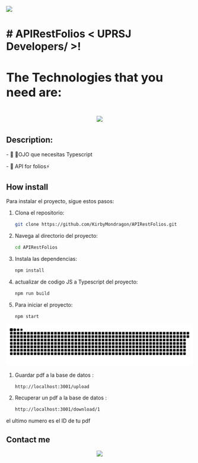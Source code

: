 


<img src = "https://i.pinimg.com/originals/f5/d4/75/f5d475dcbc657830c77ab317d34611aa.gif" width = auto> </h1>
<p align='center'>
</p>

<h1> # APIRestFolios < UPRSJ Developers/ >! 

<div size='20px'>
	<h3>The Technologies that you need are: </h3> 
	<p align="center">
	  <a href="https://skillicons.dev">
	    <img src="https://skillicons.dev/icons?i=git,github,nodejs,mongo,docker,typescript" />
	  </a>
	</p>
</div>


<h2> Description: </h2>

<p>- 🔭 🌱OJO que necesitas Typescript </p>
<p>- 💬 API for folios⚡ </p>


## How install 
Para instalar el proyecto, sigue estos pasos:

1. Clona el repositorio:
    ```sh
    git clone https://github.com/KirbyMondragon/APIRestFolios.git
    ```

2. Navega al directorio del proyecto:
    ```sh
    cd APIRestFolios
    ```

3. Instala las dependencias:
    ```sh
    npm install
    ```
4. actualizar de codigo JS a Typescript del proyecto:
    ```sh
    npm run build
    ```
4. Para iniciar el proyecto:
    ```sh
    npm start
    ```
<div align="center">
    <picture align="center">
      <img alt="github contribution grid snake animation" src="https://raw.githubusercontent.com/Niefee/niefee/master/assets/github-contribution-grid-snake.svg">
    </picture>
</div>

1. Guardar pdf a la base de datos :
    ```sh
    http://localhost:3001/upload
    ```

1. Recuperar un pdf a la base de datos :
    ```sh
    http://localhost:3001/download/1
    ```
el ultimo numero es el ID de tu pdf

<h2> Contact me</h2>
<p align="center">
  <a href="https://www.linkedin.com/feed/">
    <img src="https://skillicons.dev/icons?i=bots,discord,linkedin" />
  </a>
</p>


